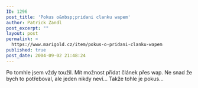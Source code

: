 ```yaml
---
ID: 1296
post_title: 'Pokus o&nbsp;pridani clanku wapem'
author: Patrick Zandl
post_excerpt: ""
layout: post
permalink: >
  https://www.marigold.cz/item/pokus-o-pridani-clanku-wapem
published: true
post_date: 2004-09-02 21:48:24
---
```

<p><p>Po tomhle jsem vždy toužil. M&iacute;t možnost přidat čl&aacute;nek přes wap. Ne snad že bych to potřeboval, ale jeden nikdy nev&iacute;... Takže tohle je pokus&#8230;<br />
</p></p>